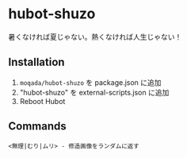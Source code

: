 # hubot-shuzo

暑くなければ夏じゃない。熱くなければ人生じゃない！

## Installation

1. `moqada/hubot-shuzo` を package.json に追加
2. "hubot-shuzo" を external-scripts.json に追加
4. Reboot Hubot

## Commands

```
<無理|むり|ムリ> - 修造画像をランダムに返す
```
